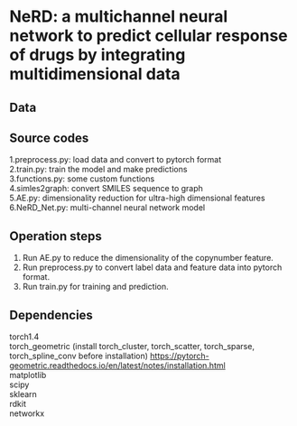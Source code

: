 # NeRD: a multichannel neural network to predict cellular response of drugs by integrating multidimensional data
## Data

## Source codes
1.preprocess.py: load data and convert to pytorch format  
2.train.py: train the model and make predictions  
3.functions.py: some custom functions  
4.simles2graph: convert SMILES sequence to graph  
5.AE.py: dimensionality reduction for ultra-high dimensional features  
6.NeRD_Net.py: multi-channel neural network model 
## Operation steps
1. Run AE.py to reduce the dimensionality of the copynumber feature.  
2. Run preprocess.py to convert label data and feature data into pytorch format.  
3. Run train.py for training and prediction.
## Dependencies 
torch1.4  
torch_geometric (install torch_cluster, torch_scatter, torch_sparse, torch_spline_conv before installation) https://pytorch-geometric.readthedocs.io/en/latest/notes/installation.html  
matplotlib  
scipy  
sklearn  
rdkit  
networkx

